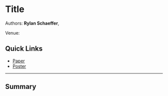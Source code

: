 # Title

Authors: **Rylan Schaeffer**,

Venue:

## Quick Links

- [Paper](paper.pdf)
- [Poster]()


-----

## Summary